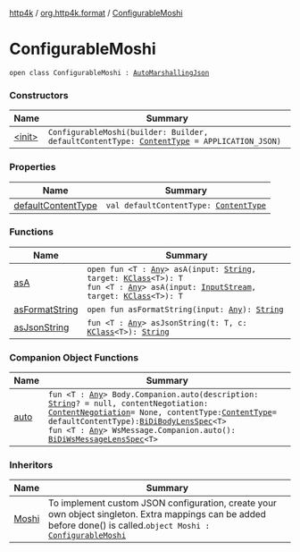 [http4k](../../index.md) / [org.http4k.format](../index.md) / [ConfigurableMoshi](./index.md)

# ConfigurableMoshi

`open class ConfigurableMoshi : `[`AutoMarshallingJson`](../-auto-marshalling-json/index.md)

### Constructors

| Name | Summary |
|---|---|
| [&lt;init&gt;](-init-.md) | `ConfigurableMoshi(builder: Builder, defaultContentType: `[`ContentType`](../../org.http4k.core/-content-type/index.md)` = APPLICATION_JSON)` |

### Properties

| Name | Summary |
|---|---|
| [defaultContentType](default-content-type.md) | `val defaultContentType: `[`ContentType`](../../org.http4k.core/-content-type/index.md) |

### Functions

| Name | Summary |
|---|---|
| [asA](as-a.md) | `open fun <T : `[`Any`](https://kotlinlang.org/api/latest/jvm/stdlib/kotlin/-any/index.html)`> asA(input: `[`String`](https://kotlinlang.org/api/latest/jvm/stdlib/kotlin/-string/index.html)`, target: `[`KClass`](https://kotlinlang.org/api/latest/jvm/stdlib/kotlin.reflect/-k-class/index.html)`<T>): T`<br>`fun <T : `[`Any`](https://kotlinlang.org/api/latest/jvm/stdlib/kotlin/-any/index.html)`> asA(input: `[`InputStream`](https://docs.oracle.com/javase/9/docs/api/java/io/InputStream.html)`, target: `[`KClass`](https://kotlinlang.org/api/latest/jvm/stdlib/kotlin.reflect/-k-class/index.html)`<T>): T` |
| [asFormatString](as-format-string.md) | `open fun asFormatString(input: `[`Any`](https://kotlinlang.org/api/latest/jvm/stdlib/kotlin/-any/index.html)`): `[`String`](https://kotlinlang.org/api/latest/jvm/stdlib/kotlin/-string/index.html) |
| [asJsonString](as-json-string.md) | `fun <T : `[`Any`](https://kotlinlang.org/api/latest/jvm/stdlib/kotlin/-any/index.html)`> asJsonString(t: T, c: `[`KClass`](https://kotlinlang.org/api/latest/jvm/stdlib/kotlin.reflect/-k-class/index.html)`<T>): `[`String`](https://kotlinlang.org/api/latest/jvm/stdlib/kotlin/-string/index.html) |

### Companion Object Functions

| Name | Summary |
|---|---|
| [auto](auto.md) | `fun <T : `[`Any`](https://kotlinlang.org/api/latest/jvm/stdlib/kotlin/-any/index.html)`> Body.Companion.auto(description: `[`String`](https://kotlinlang.org/api/latest/jvm/stdlib/kotlin/-string/index.html)`? = null, contentNegotiation: `[`ContentNegotiation`](../../org.http4k.lens/-content-negotiation/index.md)` = None, contentType: `[`ContentType`](../../org.http4k.core/-content-type/index.md)` = defaultContentType): `[`BiDiBodyLensSpec`](../../org.http4k.lens/-bi-di-body-lens-spec/index.md)`<T>`<br>`fun <T : `[`Any`](https://kotlinlang.org/api/latest/jvm/stdlib/kotlin/-any/index.html)`> WsMessage.Companion.auto(): `[`BiDiWsMessageLensSpec`](../../org.http4k.lens/-bi-di-ws-message-lens-spec/index.md)`<T>` |

### Inheritors

| Name | Summary |
|---|---|
| [Moshi](../-moshi.md) | To implement custom JSON configuration, create your own object singleton. Extra mappings can be added before done() is called.`object Moshi : `[`ConfigurableMoshi`](./index.md) |
